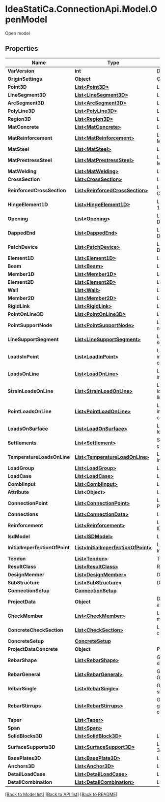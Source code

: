 # IdeaStatiCa.ConnectionApi.Model.OpenModel
Open model

## Properties

Name | Type | Description | Notes
------------ | ------------- | ------------- | -------------
**VarVersion** | **int** | Data format version | [optional] 
**OriginSettings** | **Object** | OriginProject | [optional] 
**Point3D** | [**List&lt;Point3D&gt;**](Point3D.md) | List of Point3D | [optional] 
**LineSegment3D** | [**List&lt;LineSegment3D&gt;**](LineSegment3D.md) | List of LineSegment3D | [optional] 
**ArcSegment3D** | [**List&lt;ArcSegment3D&gt;**](ArcSegment3D.md) | List of ArcSegment3D | [optional] 
**PolyLine3D** | [**List&lt;PolyLine3D&gt;**](PolyLine3D.md) | List of PolyLine3D | [optional] 
**Region3D** | [**List&lt;Region3D&gt;**](Region3D.md) | List of Region3D | [optional] 
**MatConcrete** | [**List&lt;MatConcrete&gt;**](MatConcrete.md) | List of MatConcrete | [optional] 
**MatReinforcement** | [**List&lt;MatReinforcement&gt;**](MatReinforcement.md) | List of MatReinforcement | [optional] 
**MatSteel** | [**List&lt;MatSteel&gt;**](MatSteel.md) | List of MatSteel | [optional] 
**MatPrestressSteel** | [**List&lt;MatPrestressSteel&gt;**](MatPrestressSteel.md) | List of MatPrestressSteel | [optional] 
**MatWelding** | [**List&lt;MatWelding&gt;**](MatWelding.md) | List of MatWelding | [optional] 
**CrossSection** | [**List&lt;CrossSection&gt;**](CrossSection.md) | List of CrossSection | [optional] 
**ReinforcedCrossSection** | [**List&lt;ReinforcedCrossSection&gt;**](ReinforcedCrossSection.md) | List of Reinforced CrossSection | [optional] 
**HingeElement1D** | [**List&lt;HingeElement1D&gt;**](HingeElement1D.md) | List of hinge elements 1D | [optional] 
**Opening** | [**List&lt;Opening&gt;**](Opening.md) | List of openings for Detail | [optional] 
**DappedEnd** | [**List&lt;DappedEnd&gt;**](DappedEnd.md) | List of dapped ends in Detail | [optional] 
**PatchDevice** | [**List&lt;PatchDevice&gt;**](PatchDevice.md) | List of dapped ends in Detail | [optional] 
**Element1D** | [**List&lt;Element1D&gt;**](Element1D.md) | List of Elements 1D | [optional] 
**Beam** | [**List&lt;Beam&gt;**](Beam.md) | List of Elements 1D | [optional] 
**Member1D** | [**List&lt;Member1D&gt;**](Member1D.md) | List of Member 1D | [optional] 
**Element2D** | [**List&lt;Element2D&gt;**](Element2D.md) | List of Elements 2D | [optional] 
**Wall** | [**List&lt;Wall&gt;**](Wall.md) | List of Elements 2D | [optional] 
**Member2D** | [**List&lt;Member2D&gt;**](Member2D.md) | List of Member 2D | [optional] 
**RigidLink** | [**List&lt;RigidLink&gt;**](RigidLink.md) | List of Rigid link | [optional] 
**PointOnLine3D** | [**List&lt;PointOnLine3D&gt;**](PointOnLine3D.md) | List of Point on line 3D | [optional] 
**PointSupportNode** | [**List&lt;PointSupportNode&gt;**](PointSupportNode.md) | List of Point support in node | [optional] 
**LineSupportSegment** | [**List&lt;LineSupportSegment&gt;**](LineSupportSegment.md) | List of Line support on segment | [optional] 
**LoadsInPoint** | [**List&lt;LoadInPoint&gt;**](LoadInPoint.md) | List of point load impulses in this load case | [optional] 
**LoadsOnLine** | [**List&lt;LoadOnLine&gt;**](LoadOnLine.md) | List of line load impulses in this load case | [optional] 
**StrainLoadsOnLine** | [**List&lt;StrainLoadOnLine&gt;**](StrainLoadOnLine.md) | List of generalized strain load impulses along the line in this load case. | [optional] 
**PointLoadsOnLine** | [**List&lt;PointLoadOnLine&gt;**](PointLoadOnLine.md) | List of point load impulses in this load case | [optional] 
**LoadsOnSurface** | [**List&lt;LoadOnSurface&gt;**](LoadOnSurface.md) | List surafce load in this load case | [optional] 
**Settlements** | [**List&lt;Settlement&gt;**](Settlement.md) | Settlements in this load case | [optional] 
**TemperatureLoadsOnLine** | [**List&lt;TemperatureLoadOnLine&gt;**](TemperatureLoadOnLine.md) | List of temperature load in this load case | [optional] 
**LoadGroup** | [**List&lt;LoadGroup&gt;**](LoadGroup.md) | List of Load groups | [optional] 
**LoadCase** | [**List&lt;LoadCase&gt;**](LoadCase.md) | List of Load cases | [optional] 
**CombiInput** | [**List&lt;CombiInput&gt;**](CombiInput.md) | List of Combinations | [optional] 
**Attribute** | **List&lt;Object&gt;** | List of attributes | [optional] 
**ConnectionPoint** | [**List&lt;ConnectionPoint&gt;**](ConnectionPoint.md) | List of Connection Points | [optional] 
**Connections** | [**List&lt;ConnectionData&gt;**](ConnectionData.md) | List of Connection data | [optional] 
**Reinforcement** | [**List&lt;Reinforcement&gt;**](Reinforcement.md) | List of reinforcement in IDEA StatiCa Detail | [optional] 
**IsdModel** | [**List&lt;ISDModel&gt;**](ISDModel.md) | List of Details | [optional] 
**InitialImperfectionOfPoint** | [**List&lt;InitialImperfectionOfPoint&gt;**](InitialImperfectionOfPoint.md) | List of InitialmperfectionOfPoint | [optional] 
**Tendon** | [**List&lt;Tendon&gt;**](Tendon.md) | Tendon | [optional] 
**ResultClass** | [**List&lt;ResultClass&gt;**](ResultClass.md) | Result Class | [optional] 
**DesignMember** | [**List&lt;DesignMember&gt;**](DesignMember.md) | Design Member | [optional] 
**SubStructure** | [**List&lt;SubStructure&gt;**](SubStructure.md) | Design Member | [optional] 
**ConnectionSetup** | [**ConnectionSetup**](ConnectionSetup.md) |  | [optional] 
**ProjectData** | **Object** | Defines certain data about user project. | [optional] 
**CheckMember** | [**List&lt;CheckMember&gt;**](CheckMember.md) | List of the Check members | [optional] 
**ConcreteCheckSection** | [**List&lt;CheckSection&gt;**](CheckSection.md) | List of the concrete check section | [optional] 
**ConcreteSetup** | [**ConcreteSetup**](ConcreteSetup.md) |  | [optional] 
**ProjectDataConcrete** | **Object** | Project data concrete | [optional] 
**RebarShape** | [**List&lt;RebarShape&gt;**](RebarShape.md) | Gets or sets the rebars shapes | [optional] 
**RebarGeneral** | [**List&lt;RebarGeneral&gt;**](RebarGeneral.md) | Gets or sets the rebar General collection | [optional] 
**RebarSingle** | [**List&lt;RebarSingle&gt;**](RebarSingle.md) | Gets or sets the rebar single collection | [optional] 
**RebarStirrups** | [**List&lt;RebarStirrups&gt;**](RebarStirrups.md) | Gets or sets the rebar group (stirrups) collection | [optional] 
**Taper** | [**List&lt;Taper&gt;**](Taper.md) |  | [optional] 
**Span** | [**List&lt;Span&gt;**](Span.md) |  | [optional] 
**SolidBlocks3D** | [**List&lt;SolidBlock3D&gt;**](SolidBlock3D.md) | List of Solid Blocks 3D | [optional] 
**SurfaceSupports3D** | [**List&lt;SurfaceSupport3D&gt;**](SurfaceSupport3D.md) | List of Surface Supports 3D | [optional] 
**BasePlates3D** | [**List&lt;BasePlate3D&gt;**](BasePlate3D.md) | List of Base Plates 3D | [optional] 
**Anchors3D** | [**List&lt;Anchor3D&gt;**](Anchor3D.md) | List of Anchors 3D | [optional] 
**DetailLoadCase** | [**List&lt;DetailLoadCase&gt;**](DetailLoadCase.md) | List of Load cases | [optional] 
**DetailCombination** | [**List&lt;DetailCombination&gt;**](DetailCombination.md) | List of Combinations | [optional] 

[[Back to Model list]](../README.md#documentation-for-models) [[Back to API list]](../README.md#documentation-for-api-endpoints) [[Back to README]](../README.md)

